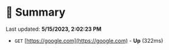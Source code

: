 # 📖 Summary
Last updated: **5/15/2023, 2:02:23 PM**

- `GET` [https://google.com](https://google.com) - **Up** (322ms)
